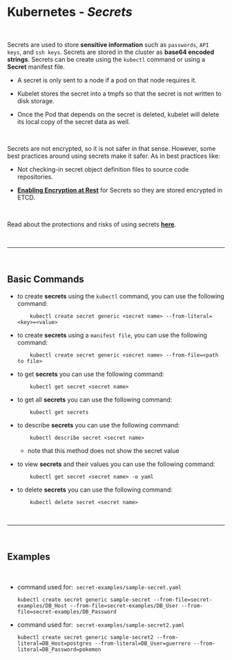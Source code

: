 # Kubernetes - ***Secrets***

<br>

Secrets are used to store **sensitive information** such as `passwords`, `API keys`, and `ssh keys`. Secrets are stored in the cluster as **base64 encoded strings**. Secrets can be create using the `kubectl` command or using a **Secret** manifest file.

* A secret is only sent to a node if a pod on that node requires it.

* Kubelet stores the secret into a tmpfs so that the secret is not written to disk storage.

* Once the Pod that depends on the secret is deleted, kubelet will delete its local copy of the secret data as well.

<br>

Secrets are not encrypted, so it is not safer in that sense. However, some best practices around using secrets make it safer. As in best practices like:

* Not checking-in secret object definition files to source code repositories.

* **[Enabling Encryption at Rest](https://kubernetes.io/docs/tasks/administer-cluster/encrypt-data/)** for Secrets so they are stored encrypted in ETCD. 

<br>



Read about the protections and risks of using secrets **[here](https://kubernetes.io/docs/concepts/configuration/secret/#protections)**.

<br>

___

<br>

## **Basic Commands**

* to create **secrets** using the `kubectl` command, you can use the following command:

    ```
        kubectl create secret generic <secret name> --from-literal=<key>=<value>
    ```

* to create **secrets** using a `manifest file`, you can use the following command:

    ```
        kubectl create secret generic <secret name> --from-file=<path to file>
    ```

* to get **secrets** you can use the following command:

    ```
        kubectl get secret <secret name>
    ```

* to get all **secrets** you can use the following command:

    ```
        kubectl get secrets
    ```

* to describe **secrets** you can use the following command:

    ```
        kubectl describe secret <secret name>
    ```
    * note that this method does not show the secret value

* to view **secrets** and their values you can use the following command:

    ```
        kubectl get secret <secret name> -o yaml
    ```

* to delete **secrets** you can use the following command:

    ```
        kubectl delete secret <secret name>
    ```

<br>

___ 

<br>

## **Examples**

<br>

* command used for:&nbsp; `secret-examples/sample-secret.yaml`

    ```
    kubectl create secret generic sample-secret --from-file=secret-examples/DB_Host --from-file=secret-examples/DB_User --from-file=secret-examples/DB_Password 
    ```

* command used for:&nbsp; `secret-examples/sample-secret2.yaml`

    ```
    kubectl create secret generic sample-secret2 --from-literal=DB_Host=postgres --from-literal=DB_User=guerrero --from-literal=DB_Password=pokemon
    ```


<br>